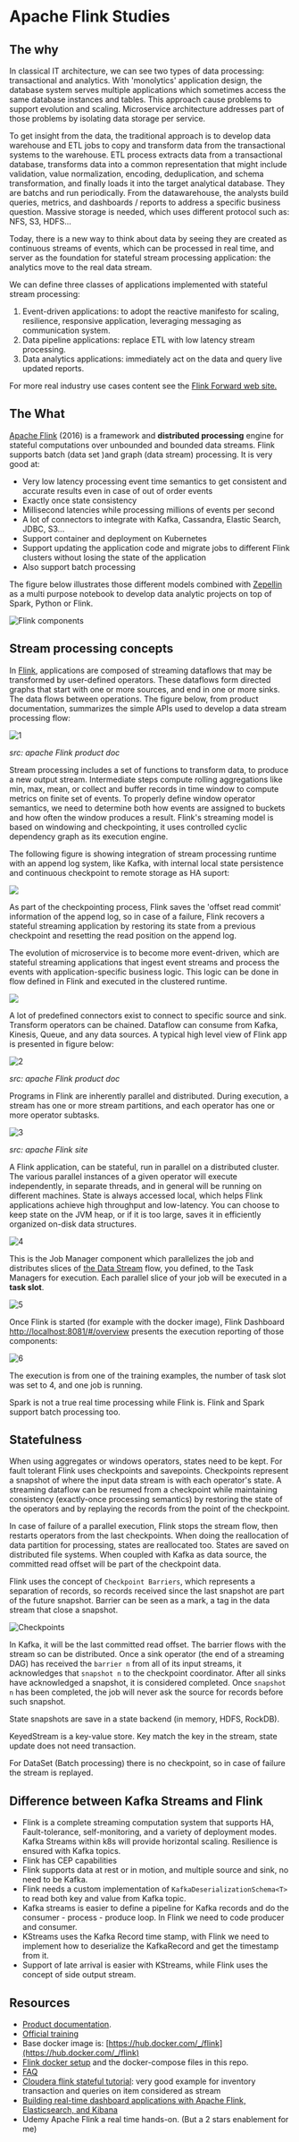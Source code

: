 # Apache Flink Studies

## The why

In classical IT architecture, we can see two types of data processing: transactional and analytics. With 'monolytics' application design, the database system serves multiple applications which sometimes access the same database instances and tables. This approach cause problems to support evolution and scaling. Microservice architecture addresses part of those problems by isolating data storage per service. 

To get insight from the data, the traditional approach is to develop data warehouse and ETL jobs to copy and transform data from the transactional systems to the warehouse. ETL process extracts data from a transactional database, transforms data into a common representation that might include validation, value normalization, encoding, deduplication, and schema transformation, and finally loads it into the target analytical database. They are batchs and run periodically.
From the datawarehouse, the analysts build queries, metrics, and dashboards / reports to address a specific business question. Massive storage is needed, which uses different protocol such as: NFS, S3, HDFS...

Today, there is a new way to think about data by seeing they are created as continuous streams of events, which can be processed in real time, and server as the foundation for stateful stream processing application: the analytics move to the real data stream.

We can define three classes of applications implemented with stateful stream processing:

1. Event-driven applications: to adopt the reactive manifesto for scaling, resilience, responsive application, leveraging messaging as communication system.
1. Data pipeline applications: replace ETL with low latency stream processing.
1. Data analytics applications: immediately act on the data and query live updated reports. 

For more real industry use cases content see the [Flink Forward web site.](https://www.flink-forward.org/)

## The What 

[Apache Flink](https://flink.apache.org) (2016) is a framework and **distributed processing** engine for stateful computations over unbounded and bounded data streams. Flink supports batch (data set )and graph (data stream) processing. It is very good at:

* Very low latency processing event time semantics to get consistent and accurate results even in case of out of order events
* Exactly once state consistency 
* Millisecond latencies while processing millions of events per second
* A lot of connectors to integrate with Kafka, Cassandra, Elastic Search, JDBC, S3...
* Support container and deployment on Kubernetes
* Support updating the application code and migrate jobs to different Flink clusters without losing the state of the application
* Also support batch processing

The figure below illustrates those different models combined with [Zepellin](https://zeppelin.apache.org/) as a multi purpose notebook to develop data analytic projects on top of Spark, Python or Flink.


 ![Flink components](./images/arch.png)


## Stream processing concepts

In [Flink](https://ci.apache.org/projects/flink/flink-docs-release-1.12/learn-flink/#stream-processing), applications are composed of streaming dataflows that may be transformed by user-defined operators. These dataflows form directed graphs that start with one or more sources, and end in one or more sinks. The data flows between operations. 
The figure below, from product documentation, summarizes the simple APIs used to develop a data stream processing flow:

 ![1](https://ci.apache.org/projects/flink/flink-docs-release-1.12/fig/program_dataflow.svg)
 
 *src: apache Flink product doc*

Stream processing includes a set of functions to transform data, to produce a new output stream. Intermediate steps compute rolling aggregations like min, max, mean, or collect and buffer records in time window to compute metrics on finite set of events. 
To properly define window operator semantics, we need to determine both how events are assigned to buckets and how often the window produces a result. Flink's streaming model is based on windowing and checkpointing, it uses controlled cyclic dependency graph
 as its execution engine.

The following figure is showing integration of stream processing runtime with an append log system, like Kafka, with internal local state persistence and continuous checkpoint to remote storage as HA suport:

![](./images/flink-rt-processing.png)

As part of the checkpointing process, Flink saves the 'offset read commit' information of the append log, so in case of a failure, Flink recovers a stateful streaming application by restoring its state from a previous checkpoint and resetting the read position on the append log.

The evolution of microservice is to become more event-driven, which are stateful streaming applications that ingest event streams and process the events with application-specific business logic. This logic can be done in flow defined in Flink and executed in the clustered runtime.

![](./images/evt-app.png)

A lot of predefined connectors exist to connect to specific source and sink. Transform operators can be chained. Dataflow can consume from Kafka, Kinesis, Queue, and any data sources. A typical high level view of Flink app is presented in figure below:

 ![2](https://ci.apache.org/projects/flink/flink-docs-release-1.12/fig/flink-application-sources-sinks.png)

 *src: apache Flink product doc*


Programs in Flink are inherently parallel and distributed. During execution, a stream has one or more stream partitions, and each operator has one or more operator subtasks.

 ![3](https://ci.apache.org/projects/flink/flink-docs-release-1.12/fig/parallel_dataflow.svg)

 *src: apache Flink site*

A Flink application, can be stateful, run in parallel on a distributed cluster. The various parallel instances of a given operator will execute independently, in separate threads, and in general will be running on different machines.
State is always accessed local, which helps Flink applications achieve high throughput and low-latency. You can choose to keep state on the JVM heap, or if it is too large, saves it in efficiently organized on-disk data structures.

 ![4](https://ci.apache.org/projects/flink/flink-docs-release-1.12/fig/local-state.png)

This is the Job Manager component which parallelizes the job and distributes slices of [the Data Stream](https://ci.apache.org/projects/flink/flink-docs-stable/dev/datastream_api.html) flow, you defined, to the Task Managers for execution. Each parallel slice of your job will be executed in a **task slot**.

 ![5](https://ci.apache.org/projects/flink/flink-docs-release-1.12/fig/distributed-runtime.svg)

Once Flink is started (for example with the docker image), Flink Dashboard [http://localhost:8081/#/overview](http://localhost:8081/#/overview) presents the execution reporting of those components:

 ![6](./images/flink-dashboard.png)

The execution is from one of the training examples, the number of task slot was set to 4, and one job is running.

Spark is not a true real time processing while Flink is. Flink and Spark support batch processing too. 


## Statefulness

When using aggregates or windows operators, states need to be kept. For fault tolerant Flink uses checkpoints and savepoints. 
Checkpoints represent a snapshot of where the input data stream is with each operator's state. A streaming dataflow can be resumed from a checkpoint while maintaining consistency (exactly-once processing semantics) by restoring the state of the operators and by replaying the records from the point of the checkpoint.

In case of failure of a parallel execution, Flink stops the stream flow, then restarts operators from the last checkpoints. When doing the reallocation of data partition for processing, states are reallocated too. 
States are saved on distributed file systems. When coupled with Kafka as data source, the committed read offset will be part of the checkpoint data.

Flink uses the concept of `Checkpoint Barriers`, which represents a separation of records, so records received since the last snapshot are part of the future snapshot. Barrier can be seen as a mark, a tag in the data stream that close a snapshot. 

 ![Checkpoints](./images/checkpoints.png)

In Kafka, it will be the last committed read offset. The barrier flows with the stream so can be distributed. Once a sink operator (the end of a streaming DAG) has received the `barrier n` from all of its input streams, it acknowledges that `snapshot n` to the checkpoint coordinator. 
After all sinks have acknowledged a snapshot, it is considered completed. Once `snapshot n` has been completed, the job will never ask the source for records before such snapshot.

State snapshots are save in a state backend (in memory, HDFS, RockDB). 

KeyedStream is a key-value store. Key match the key in the stream, state update does not need transaction.

For DataSet (Batch processing) there is no checkpoint, so in case of failure the stream is replayed.

## Difference between Kafka Streams and Flink

* Flink is a complete streaming computation system that supports HA, Fault-tolerance, self-monitoring, and a variety of deployment modes.
Kafka Streams within k8s will provide horizontal scaling. Resilience is ensured with Kafka topics.
* Flink has CEP capabilities
* Flink supports data at rest or in motion, and multiple source and sink, no need to be Kafka.
* Flink needs a custom implementation of `KafkaDeserializationSchema<T>` to read both key and value from Kafka topic.
* Kafka streams is easier to define a pipeline for Kafka records and do the consumer - process - produce loop. In Flink we need to code producer and consumer.
* KStreams uses the Kafka Record time stamp, with Flink we need to implement how to deserialize the KafkaRecord and get the timestamp from it.
* Support of late arrival is easier with KStreams, while Flink uses the concept of side output stream.

## Resources

* [Product documentation](https://flink.apache.org/flink-architecture.html). 
* [Official training](https://ci.apache.org/projects/flink/flink-docs-release-1.12/learn-flink/)
* Base docker image is: [https://hub.docker.com/_/flink](https://hub.docker.com/_/flink)
* [Flink docker setup](https://ci.apache.org/projects/flink/flink-docs-master/ops/deployment/docker.html) and the docker-compose files in this repo.
* [FAQ](https://wints.github.io/flink-web/faq.html)
* [Cloudera flink stateful tutorial](https://github.com/cloudera/flink-tutorials/tree/master/flink-stateful-tutorial): very good example for inventory transaction and queries on item considered as stream
* [Building real-time dashboard applications with Apache Flink, Elasticsearch, and Kibana](https://www.elastic.co/blog/building-real-time-dashboard-applications-with-apache-flink-elasticsearch-and-kibana)
* Udemy Apache Flink a real time hands-on. (But a 2 stars enablement for me)